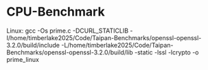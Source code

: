 # CPU-Benchmark

Linux: gcc -Os prime.c -DCURL_STATICLIB -I/home/timberlake2025/Code/Taipan-Benchmarks/openssl-openssl-3.2.0/build/include -L/home/timberlake2025/Code/Taipan-Benchmarks/openssl-openssl-3.2.0/build/lib -static -lssl -lcrypto -o prime_linux

